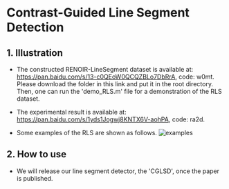 # Contrast-Guided Line Segment Detection
## 1. Illustration
- The constructed RENOIR-LineSegment dataset is available at:  
  https://pan.baidu.com/s/13-c0QEoW0QCQZBLo7DbRrA, code: w0mt.  
  Please download the folder in this link and put it in the root directory. Then, one can run the 'demo_RLS.m' file for a demonstration of the RLS dataset.
- The experimental result is available at:  
  https://pan.baidu.com/s/1yds1Jogwj8KNTX6V-aohPA, code: ra2d.

- Some examples of the RLS are shown as follows.
![examples](https://github.com/alubawzk/CGLSD/assets/58645426/85ec0ed9-4619-45cd-9a09-e00554cf06fc)  
## 2. How to use
- We will release our line segment detector, the 'CGLSD', once the paper is published.
